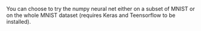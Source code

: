 You can choose to try the numpy neural net either on a subset of MNIST
or on the whole MNIST dataset (requires Keras and Teensorflow to be installed).